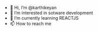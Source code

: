 - 👋 Hi, I’m @karthikeyan
- 👀 I’m interested in sotware development
- 🌱 I’m currently learning REACTJS
- 📫 How to reach me 

<!---
karthikeyan094/karthikeyan094 is a ✨ special ✨ repository because its `README.md` (this file) appears on your GitHub profile.
You can click the Preview link to take a look at your changes.
--->
